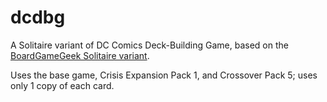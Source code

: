 # dcdbg

A Solitaire variant of DC Comics Deck-Building Game, based on the [BoardGameGeek Solitaire variant](https://boardgamegeek.com/filepage/101516/dc-dbg-bgg-solitaire-variant-casey-hughes-contribu).

Uses the base game, Crisis Expansion Pack 1, and Crossover Pack 5; uses only 1 copy of each card.
